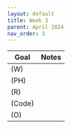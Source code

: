 ```yaml
---
layout: default
title: Week 3
parent: April 2024
nav_order: 3
---
```


| Goal | Notes | 
| ----------- | ----------- |
|(W)| |
|(PH)| |
|(R)| |
|(Code)| |
|(O)| |
